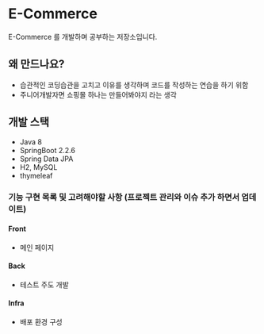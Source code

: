 # E-Commerce

E-Commerce 를 개발하며 공부하는 저장소입니다.

## 왜 만드나요?

- 습관적인 코딩습관을 고치고 이유를 생각하며 코드를 작성하는 연습을 하기 위함
- 주니어개발자면 쇼핑몰 하나는 만들어봐야지 라는 생각

## 개발 스택

- Java 8
- SpringBoot 2.2.6
- Spring Data JPA
- H2, MySQL
- thymeleaf

### 기능 구현 목록 및 고려해야할 사항 (프로젝트 관리와 이슈 추가 하면서 업데이트)

#### Front

- 메인 페이지

#### Back

- 테스트 주도 개발

#### Infra

- 배포 환경 구성